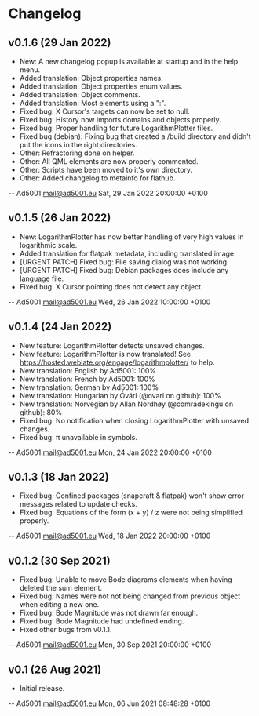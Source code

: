 # Changelog

## v0.1.6 (29 Jan 2022)

  * New: A new changelog popup is available at startup and in the help menu.
  * Added translation: Object properties names.
  * Added translation: Object properties enum values.
  * Added translation: Object comments.
  * Added translation: Most elements using a ":".
  * Fixed bug: X Cursor's targets can now be set to null.
  * Fixed bug: History now imports domains and objects properly.
  * Fixed bug: Proper handling for future LogarithmPlotter files.
  * Fixed bug (debian): Fixing bug that created a /build directory and didn't put the icons in the right directories.
  * Other: Refractoring done on helper.
  * Other: All QML elements are now properly commented.
  * Other: Scripts have been moved to it's own directory.
  * Other: Added changelog to metainfo for flathub.

 -- Ad5001 <mail@ad5001.eu>  Sat, 29 Jan 2022 20:00:00 +0100

## v0.1.5 (26 Jan 2022)

  * New: LogarithmPlotter has now better handling of very high values in logarithmic scale.
  * Added translation for flatpak metadata, including translated image.
  * [URGENT PATCH] Fixed bug: File saving dialog was not working.
  * [URGENT PATCH] Fixed bug: Debian packages does include any language file.
  * Fixed bug: X Cursor pointing does not detect any object.

 -- Ad5001 <mail@ad5001.eu>  Wed, 26 Jan 2022 10:00:00 +0100

## v0.1.4 (24 Jan 2022)

  * New feature: LogarithmPlotter detects unsaved changes.
  * New feature: LogarithmPlotter is now translated! See https://hosted.weblate.org/engage/logarithmplotter/ to help.
  * New translation: English by Ad5001: 100%
  * New translation: French by Ad5001: 100%
  * New translation: German by Ad5001: 100%
  * New translation: Hungarian by Óvári (@ovari on github): 100%
  * New translation: Norvegian by Allan Nordhøy (@comradekingu on github): 80%
  * Fixed bug: No notification when closing LogarithmPlotter with unsaved changes.
  * Fixed bug: π unavailable in symbols.

 -- Ad5001 <mail@ad5001.eu>  Mon, 24 Jan 2022 20:00:00 +0100

## v0.1.3 (18 Jan 2022)

  * Fixed bug: Confined packages (snapcraft & flatpak) won't show error messages related to update checks.
  * FIxed bug: Equations of the form (x + y) / z were not being simplified properly.

 -- Ad5001 <mail@ad5001.eu>  Wed, 18 Jan 2022 20:00:00 +0100
 
## v0.1.2 (30 Sep 2021)

  * Fixed bug: Unable to move Bode diagrams elements when having deleted the sum element.
  * Fixed bug: Names were not not being changed from previous object when editing a new one.
  * Fixed bug: Bode Magnitude was not drawn far enough.
  * Fixed bug: Bode Magnitude had undefined ending.
  * Fixed other bugs from v0.1.1.

 -- Ad5001 <mail@ad5001.eu>  Mon, 30 Sep 2021 20:00:00 +0100
 
## v0.1 (26 Aug 2021)
 
  * Initial release.

 -- Ad5001 <mail@ad5001.eu>  Mon, 06 Jun 2021 08:48:28 +0100

